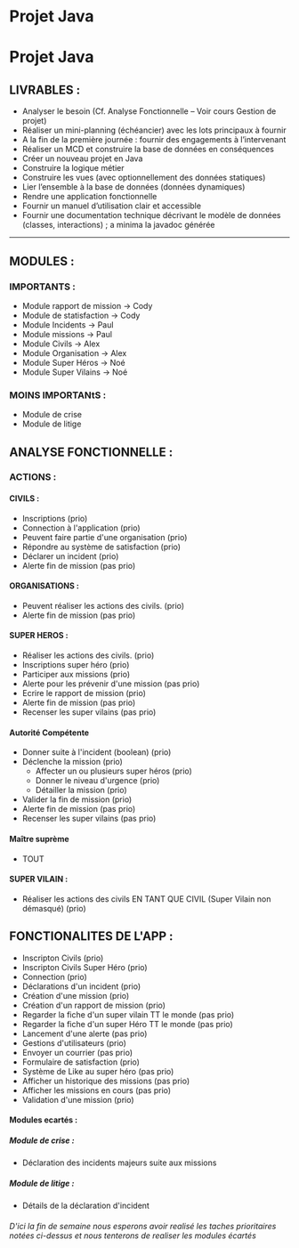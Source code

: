 # Projet Java


# Projet Java

## LIVRABLES :

- Analyser le besoin (Cf. Analyse Fonctionnelle – Voir cours Gestion de projet)
- Réaliser un mini-planning (échéancier) avec les lots principaux à fournir
- A la fin de la première journée : fournir des engagements à l’intervenant
- Réaliser un MCD et construire la base de données en conséquences
- Créer un nouveau projet en Java
- Construire la logique métier
- Construire les vues (avec optionnellement des données statiques)
- Lier l’ensemble à la base de données (données dynamiques)
- Rendre une application fonctionnelle
- Fournir un manuel d’utilisation clair et accessible
- Fournir une documentation technique décrivant le modèle de données (classes,
    interactions) ; a minima la javadoc générée

---

## MODULES :

### IMPORTANTS :




- Module rapport de mission    -> Cody
- Module de statisfaction      -> Cody
- Module Incidents             -> Paul
- Module missions              -> Paul
- Module Civils                -> Alex
- Module Organisation          -> Alex
- Module Super Héros           -> Noé
- Module Super Vilains         -> Noé


### MOINS IMPORTANtS :

- Module de crise
- Module de litige



## ANALYSE FONCTIONNELLE :

### ACTIONS :

#### CIVILS :


- Inscriptions (prio)
- Connection à l'application (prio)
- Peuvent faire partie d'une organisation (prio)
- Répondre au système de satisfaction (prio)
- Déclarer un incident  (prio)
- Alerte fin de mission (pas prio)



#### ORGANISATIONS :


- Peuvent réaliser les actions des civils. (prio)
- Alerte fin de mission (pas prio)

#### SUPER HEROS :


- Réaliser les actions des civils. (prio)
- Inscriptions super héro (prio)
- Participer aux missions (prio)
- Alerte pour les prévenir d'une mission (pas prio)
- Ecrire le rapport de mission (prio)
- Alerte fin de mission (pas prio)
- Recenser les super vilains (pas prio)



#### Autorité Compétente


- Donner suite à l'incident (boolean) (prio)
- Déclenche la mission (prio)
  - Affecter un ou plusieurs super héros (prio)
  - Donner le niveau d'urgence (prio)
  - Détailler la mission (prio)
- Valider la fin de mission (prio)
- Alerte fin de mission (pas prio)
- Recenser les super vilains (pas prio)


#### Maître suprème


- TOUT


#### SUPER VILAIN :


- Réaliser les actions des civils EN TANT QUE CIVIL (Super Vilain non démasqué) (prio)


## FONCTIONALITES DE L'APP :


- Inscripton Civils (prio)
- Inscripton Civils Super Héro (prio)
- Connection (prio)
- Déclarations d'un incident (prio)
- Création d'une mission (prio)
- Création d'un rapport de mission (prio)
- Regarder la fiche d'un super vilain TT le monde (pas prio)
- Regarder la fiche d'un super Héro TT le monde (pas prio)
- Lancement d'une alerte (pas prio)
- Gestions d'utilisateurs (prio)
- Envoyer un courrier (pas prio)
- Formulaire de satisfaction (prio)
- Système de Like au super héro (pas prio)
- Afficher un historique des missions (pas prio)
- Afficher les missions en cours (pas prio)
- Validation d'une mission (prio)


#### Modules ecartés :

##### Module de crise :


  - Déclaration des incidents majeurs suite aux missions


##### Module de litige :


  - Détails de la déclaration d'incident


###### D'ici la fin de semaine nous esperons avoir realisé les taches prioritaires notées ci-dessus et nous tenterons de realiser les modules écartés 

